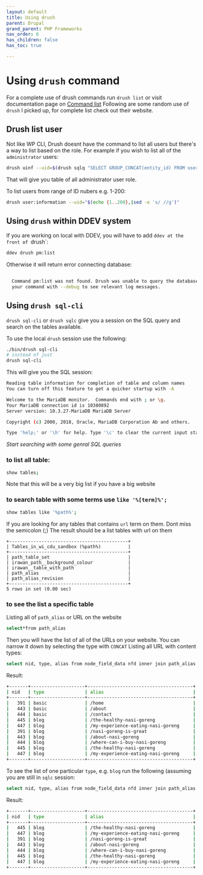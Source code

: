 ```yaml
---
layout: default
title: Using drush
parent: Drupal
grand_parent: PHP Frameworks
nav_order: 6
has_children: false
has_toc: true

---
```


# Using `drush` command

For a complete use of drush commands run `drush list` or visit documentation page on [Command list](https://www.drush.org/latest/commands/list/)
Following are some random use of `drush` I picked up, for complete list check out their website.

## Drush list user
Not like WP CLI, Drush doesnt have the command to list all users but there's a way to list based on the role. For example if you wish to list all of the `administrator` users:
```bash
drush uinf --uid=$(drush sqlq "SELECT GROUP_CONCAT(entity_id) FROM user__roles WHERE roles_target_id = 'administrator'")
```
That will give you table of all administrator user role.

To list users from range of ID nubers e.g. 1-200:
```bash
drush user:information --uid="$(echo {1..200},|sed -e 's/ //g')"
```


## Using `drush` within DDEV system

If you are working on local with DDEV, you will have to add `ddev at the front of `drush`:
```bash
ddev drush pm:list
```
Otherwise it will return error connecting database:

```bash
                                                                                                                            
  Command pm:list was not found. Drush was unable to query the database. As a result, many commands are unavailable. Re-run   
  your command with --debug to see relevant log messages.   
  ```

## Using  `drush sql-cli` 

`drush sql-cli` or `drush sqlc` give you a session on the SQL query and search on the tables available.

To use the local `drush` session use the following:
```bash
./bin/drush sql-cli
# instead of just
drush sql-cli
```
This will give you the SQL session:
```bash
Reading table information for completion of table and column names
You can turn off this feature to get a quicker startup with -A

Welcome to the MariaDB monitor.  Commands end with ; or \g.
Your MariaDB connection id is 10380892
Server version: 10.3.27-MariaDB MariaDB Server

Copyright (c) 2000, 2018, Oracle, MariaDB Corporation Ab and others.

Type 'help;' or '\h' for help. Type '\c' to clear the current input statement.
```
*Start searching with some genral SQL queries*

### to list all table:

```bash
show tables;
```
Note that this will be a very big list if you have a big website

### to search table with some terms use `like '%[term]%';`
```bash
show tables like '%path%';
```
If you are looking for any tables that contains `url` term on them. Dont miss the semicolon (;)
The result should be a list tables with url on them
```
+--------------------------------------------+
| Tables_in_wi_cdu_sandbox (%path%)          |
+--------------------------------------------+
| path_table_set                             |
| irawan_path__background_colour             |
| irawan__table_with_path                    |
| path_alias                                 |
| path_alias_revision                        |
+--------------------------------------------+
5 rows in set (0.00 sec)

```

### to see the list a specific table
Listing all of `path_alias` or URL on the website

```bash
select*from path_alias
```

Then you will have the list of all of the URLs on your website. You can narrow it down by selecting the type with `CONCAT`
Listing all URL with content types:
```bash
select nid, type, alias from node_field_data nfd inner join path_alias ua on CONCAT('/node/', nid) = path;

```

Result:
```bash
+-------+--------------------+---------------------------------------+
| nid   | type               | alias                                 |
+-------+--------------------+---------------------------------------+
|   391 | basic              | /home                                 |
|   443 | basic              | /about                                |
|   444 | basic              | /contact                              |
|   445 | blog               | /the-healthy-nasi-goreng              |
|   447 | blog               | /my-experience-eating-nasi-goreng     | 
|   391 | blog               | /nasi-goreng-is-great                 |
|   443 | blog               | /about-nasi-goreng                    |
|   444 | blog               | /where-can-i-buy-nasi-goreng          |
|   445 | blog               | /the-healthy-nasi-goreng              |
|   447 | blog               | /my-experience-eating-nasi-goreng     |   
+-------+--------------------+---------------------------------------+
```
To see the list of one particular `type`, e.g. `blog` run the following (assuming you are still in `sqlc` session:
```bash
select nid, type, alias from node_field_data nfd inner join path_alias ua on CONCAT('/node/', nid) = path and type = 'blog';

```
Result:
```bash
+-------+--------------------+---------------------------------------+
| nid   | type               | alias                                 |
+-------+--------------------+---------------------------------------+
|   445 | blog               | /the-healthy-nasi-goreng              |
|   447 | blog               | /my-experience-eating-nasi-goreng     | 
|   391 | blog               | /nasi-goreng-is-great                 |
|   443 | blog               | /about-nasi-goreng                    |
|   444 | blog               | /where-can-i-buy-nasi-goreng          |
|   445 | blog               | /the-healthy-nasi-goreng              |
|   447 | blog               | /my-experience-eating-nasi-goreng     |   
+-------+--------------------+---------------------------------------+
```